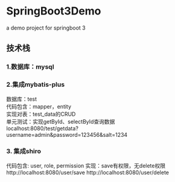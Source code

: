 # SpringBoot3Demo
a demo project for springboot 3 

## 技术栈
### 1.数据库：mysql
### 2.集成mybatis-plus
数据库：test<br>
代码包含：mapper，entity<br>
实现对表：test_data的CRUD<br>
单元测试：实现getById、selectById查询数据<br>
localhost:8080/test/getdata?username=admin&password=123456&salt=1234

### 3. 集成shiro
代码包含: user, role, permission
实现：save有权限，无delete权限
http://localhost:8080/user/save
http://localhost:8080/user/delete




